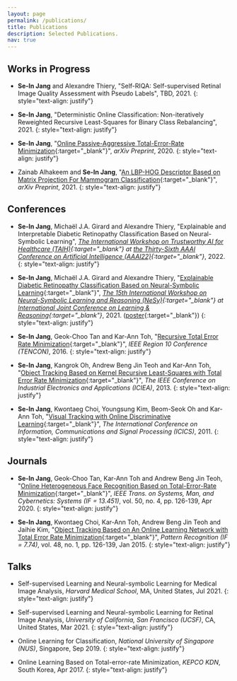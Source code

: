 ```yaml
---
layout: page
permalink: /publications/
title: Publications
description: Selected Publications.
nav: true
---
```




## Works in Progress

- **Se-In Jang** and Alexandre Thiery, "Self-RIQA: Self-supervised Retinal Image Quality Assessment with Pseudo Labels", TBD, 2021. 
{: style="text-align: justify"}

- **Se-In Jang**, "Deterministic Online Classification: Non-iteratively Reweighted Recursive Least-Squares for Binary Class Rebalancing", 2021.
{: style="text-align: justify"}

- **Se-In Jang**, "[Online Passive-Aggressive Total-Error-Rate Minimization](https://arxiv.org/abs/2002.01771){:target="_blank"}", *arXiv Preprint*, 2020.
{: style="text-align: justify"}

- Zainab Alhakeem and **Se-In Jang**, "[An LBP-HOG Descriptor Based on Matrix Projection For Mammogram Classification](https://arxiv.org/abs/1904.00187){:target="_blank"}", *arXiv Preprint*, 2021.
{: style="text-align: justify"}


## Conferences
- **Se-In Jang**, Michaël J.A. Girard and Alexandre Thiery, "Explainable and Interpretable Diabetic Retinopathy Classification Based on Neural-Symbolic Learning", *[The International Workshop on Trustworthy AI for Healthcare (TAIH)](https://taih21.github.io/){:target="_blank"} at [the Thirty-Sixth AAAI Conference on Artificial Intelligence (AAAI22)](https://aaai.org/Conferences/AAAI-22/){:target="_blank"}*, 2022. 
{: style="text-align: justify"}


- **Se-In Jang**, Michaël J.A. Girard and Alexandre Thiery, "[Explainable Diabetic Retinopathy Classification Based on Neural-Symbolic Learning](http://ceur-ws.org/Vol-2986/paper8.pdf){:target="_blank"}", *[The 15th International Workshop on Neural-Symbolic Learning and Reasoning (NeSy)](https://sites.google.com/view/nesy20/home){:target="_blank"} at [International Joint Conference on Learning & Reasoning](http://lr2020.iit.demokritos.gr/){:target="_blank"}*, 2021. ([poster](http://lr2020.iit.demokritos.gr/posters/35.pdf){:target="_blank"})
{: style="text-align: justify"}

- **Se-In Jang**, Geok-Choo Tan and Kar-Ann Toh, "[Recursive Total Error Rate Minimization](https://doi.org/10.1109/TENCON.2016.7847954){:target="_blank"}", *IEEE Region 10 Conference (TENCON)*, 2016.
{: style="text-align: justify"}

- **Se-In Jang**, Kangrok Oh, Andrew Beng Jin Teoh and Kar-Ann Toh, "[Object Tracking Based on Kernel Recursive Least-Squares with Total Error Rate Minimization](https://doi.org/10.1109/ICIEA.2013.6566588){:target="_blank"}", *The IEEE Conference on Industrial Electronics and Applications (ICIEA)*, 2013.
{: style="text-align: justify"}

- **Se-In Jang**, Kwontaeg Choi, Youngsung Kim, Beom-Seok Oh and Kar-Ann Toh, "[Visual Tracking with Online Discriminative Learning](https://doi.org/10.1109/ICICS.2011.6173536){:target="_blank"}", *The International Conference on Information, Communications and Signal Processing (ICICS)*, 2011.
{: style="text-align: justify"}


## Journals
- **Se-In Jang**, Geok-Choo Tan, Kar-Ann Toh and Andrew Beng Jin Teoh, "[Online Heterogeneous Face Recognition Based on Total-Error-Rate Minimization](https://doi.org/10.1109/TSMC.2017.2724761){:target="_blank"}", *IEEE Trans. on Systems, Man, and Cybernetics: Systems (IF = 13.451)*, vol. 50, no. 4, pp. 126-139, Apr 2020. 
{: style="text-align: justify"}

- **Se-In Jang**, Kwontaeg Choi, Kar-Ann Toh, Andrew Beng Jin Teoh and Jaihie Kim, "[Object Tracking Based on An Online Learning Network with Total Error Rate Minimization](https://doi.org/10.1016/j.patcog.2014.07.020){:target="_blank"}", *Pattern Recognition (IF = 7.74)*, vol. 48, no. 1, pp. 126-139, Jan 2015.
{: style="text-align: justify"}


## Talks
- Self-supervised Learning and Neural-symbolic Learning for Medical Image Analysis, *Harvard Medical School*, MA, United States, Jul 2021.
{: style="text-align: justify"}

- Self-supervised Learning and Neural-symbolic Learning for Retinal Image Analysis, *University of California, San Francisco (UCSF)*, CA, United States, Mar 2021.
{: style="text-align: justify"}

- Online Learning for Classification, *National University of Singapore (NUS)*, Singapore, Sep 2019.
{: style="text-align: justify"}

- Online Learning Based on Total-error-rate Minimization, *KEPCO KDN*, South Korea, Apr 2017.
{: style="text-align: justify"}
